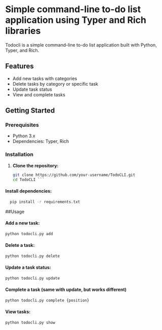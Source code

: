 # Simple command-line to-do list application using Typer and Rich libraries


Todocli is a simple command-line to-do list application built with Python, Typer, and Rich.

## Features

- Add new tasks with categories
- Delete tasks by category or specific task
- Update task status
- View and complete tasks

## Getting Started

### Prerequisites

- Python 3.x
- Dependencies: Typer, Rich

### Installation

1. **Clone the repository:**

   ```bash
   git clone https://github.com/your-username/TodoCLI.git
   cd TodoCLI ```

#### Install dependencies:
```bash
  pip install -r requirements.txt
 ```

##Usage

#### Add a new task:
```bash
python todocli.py add
```

#### Delete a task:
```bash
python todocli.py delete
```

#### Update a task status:
```bash
python todocli.py update
```

#### Complete a task (same with update, but works different)

```bash
python todocli.py complete {position}
```

#### View tasks:

```bash 
python todocli.py show
```
